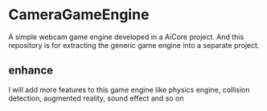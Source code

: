 # CameraGameEngine
A simple webcam game engine developed in a AiCore project. And this repository is for extracting the generic game engine into a separate project. 

## enhance
I will add more features to this game engine like physics engine, collision detection, augmented reality, sound effect and so on
